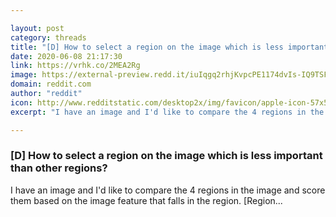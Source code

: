 ```yaml
---

layout: post
category: threads
title: "[D] How to select a region on the image which is less important than other regions?"
date: 2020-06-08 21:17:30
link: https://vrhk.co/2MEA2Rg
image: https://external-preview.redd.it/iuIqgq2rhjKvpcPE1174dvIs-IQ9TSFjSZtdBKVFTPs.jpg?width=189&height=98.9528795812&auto=webp&crop=189:98.9528795812,smart&s=e5aa8089d0cdcf915dc02b5826b08371dcaebf15
domain: reddit.com
author: "reddit"
icon: http://www.redditstatic.com/desktop2x/img/favicon/apple-icon-57x57.png
excerpt: "I have an image and I'd like to compare the 4 regions in the image and score them based on the image feature that falls in the region. [Region..."

---
```


### [D] How to select a region on the image which is less important than other regions?

I have an image and I'd like to compare the 4 regions in the image and score them based on the image feature that falls in the region. [Region...